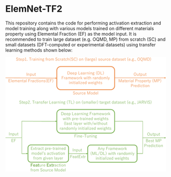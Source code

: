 # ElemNet-TF2

This repository contains the code for performing activation extraction and model training along with various models trained on different materials property using Elemental Fraction (EF) as the model input. It is recommended to train large dataset (e.g. OQMD, MP) from scratch (SC) and small datasets (DFT-computed or experimental datasets) using transfer learning methods shown below:

<p align="center">
  <img src="images/workflow.pdf" width="600">
</p>
